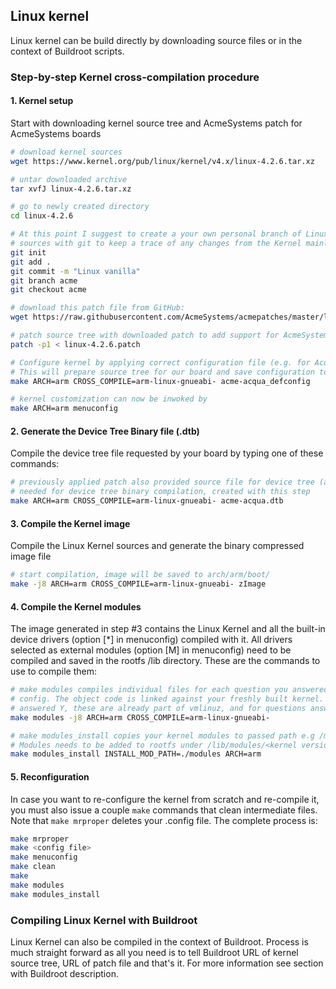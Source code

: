 ## Linux kernel

Linux kernel can be build directly by downloading source files or in the context of Buildroot scripts.

### Step-by-step Kernel cross-compilation procedure

#### 1. Kernel setup

Start with downloading kernel source tree and AcmeSystems patch for AcmeSystems boards

```bash
# download kernel sources
wget https://www.kernel.org/pub/linux/kernel/v4.x/linux-4.2.6.tar.xz

# untar downloaded archive
tar xvfJ linux-4.2.6.tar.xz

# go to newly created directory
cd linux-4.2.6

# At this point I suggest to create a your own personal branch of Linux Kernel
# sources with git to keep a trace of any changes from the Kernel mainline
git init
git add .
git commit -m "Linux vanilla"
git branch acme
git checkout acme

# download this patch file from GitHub:
wget https://raw.githubusercontent.com/AcmeSystems/acmepatches/master/linux-4.2.6.patch

# patch source tree with downloaded patch to add support for AcmeSystems SoM
patch -p1 < linux-4.2.6.patch

# Configure kernel by applying correct configuration file (e.g. for Acqua board)
# This will prepare source tree for our board and save configuration to .config file
make ARCH=arm CROSS_COMPILE=arm-linux-gnueabi- acme-acqua_defconfig

# kernel customization can now be inwoked by
make ARCH=arm menuconfig

```

#### 2. Generate the Device Tree Binary file (.dtb)

Compile the device tree file requested by your board by typing one of these commands:

```bash
# previously applied patch also provided source file for device tree (acme-acqua.dts)
# needed for device tree binary compilation, created with this step
make ARCH=arm CROSS_COMPILE=arm-linux-gnueabi- acme-acqua.dtb
```

#### 3. Compile the Kernel image

Compile the Linux Kernel sources and generate the binary compressed image file

```bash
# start compilation, image will be saved to arch/arm/boot/
make -j8 ARCH=arm CROSS_COMPILE=arm-linux-gnueabi- zImage
```

#### 4. Compile the Kernel modules

The image generated in step #3 contains the Linux Kernel and all the built-in device drivers (option [*] in menuconfig) compiled with it. All drivers selected as external modules (option [M] in menuconfig) need to be compiled and saved in the rootfs /lib directory. These are the commands to use to compile them:

```bash
# make modules compiles individual files for each question you answered M during kernel
# config. The object code is linked against your freshly built kernel. (For questions
# answered Y, these are already part of vmlinuz, and for questions answered N they are skipped).
make modules -j8 ARCH=arm CROSS_COMPILE=arm-linux-gnueabi-

# make modules_install copies your kernel modules to passed path e.g /modules/<kernel version>.
# Modules needs to be added to rootfs under /lib/modules/<kernel version> directory
make modules_install INSTALL_MOD_PATH=./modules ARCH=arm
```

#### 5. Reconfiguration

In case you want to re-configure the kernel from scratch and re-compile it, you must also issue a couple `make` commands that clean intermediate files. Note that `make mrproper` deletes your .config file. The complete process is:

```bash
make mrproper
make <config file>
make menuconfig
make clean
make
make modules
make modules_install
```

### Compiling Linux Kernel with Buildroot

Linux Kernel can also be compiled in the context of Buildroot. Process is much straight forward as all you need is to tell Buildroot URL of kernel source tree, URL of patch file and that's it. For more information see section with Buildroot description. 
